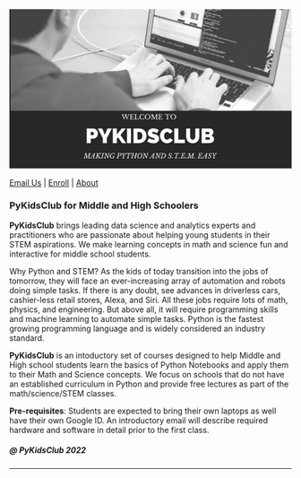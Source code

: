 <meta name="google-site-verification" content="4fljr3mR5Ggm7Ff1z1oSIH9r6hNcfpFza0TZz-JN-as" />

<img src = "images/pykidsclub_header.png">

<a href="mailto:pykidsclub@gmail.com?Subject=Information on PyKidsClub" target="_top">Email Us</a> | <a href="http://pykidsclub.com/enroll">Enroll</a> | <a href="http://pykidsclub.com/about">About </a>

### PyKidsClub for Middle and High Schoolers

**PyKidsClub** brings leading data science and analytics  experts and practitioners who are passionate about helping young students in their STEM aspirations. We make learning concepts in math and science fun and interactive for middle school students. 

Why Python and STEM? As the kids of today transition into the jobs of tomorrow, they will face an ever-increasing array of automation and robots doing simple tasks. If there is any doubt, see advances in driverless cars, cashier-less retail stores, Alexa, and Siri. All these jobs require lots of math, physics, and engineering. But above all, it will require programming skills and machine learning to automate simple tasks. Python is the fastest growing programming language and is widely considered an industry standard.

**PyKidsClub** is an intoductory set of courses designed to help Middle and High school students learn the basics of Python Notebooks and apply them to their Math and Science concepts. We focus on schools that do not have an established curriculum in Python and provide free lectures as part of the math/science/STEM classes.

**Pre-requisites**: Students are expected to bring their own laptops as well have their own Google ID. An introductory email will describe required hardware and software in detail prior to the first class.



##### @ PyKidsClub 2022

---


